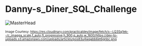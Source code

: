 # Danny-s_Diner_SQL_Challenge

![MasterHead](https://res.cloudinary.com/practicaldev/image/fetch/s--LQ3Sq1ek--/c_imagga_scale,f_auto,fl_progressive,h_900,q_auto,w_1600/https://dev-to-uploads.s3.amazonaws.com/uploads/articles/pos83u4wqabb6et6gnbc.png)

<font size="1">Image Courtesy: https://res.cloudinary.com/practicaldev/image/fetch/s--LQ3Sq1ek--/c_imagga_scale,f_auto,fl_progressive,h_900,q_auto,w_1600/https://dev-to-uploads.s3.amazonaws.com/uploads/articles/pos83u4wqabb6et6gnbc.png</font>
